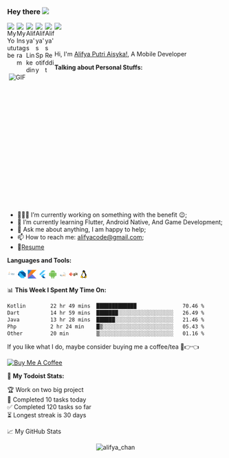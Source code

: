 <!--
**erikrios/erikrios** is a ✨ _special_ ✨ repository because its `README.md` (this file) appears on your GitHub profile.
-->

### Hey there <img src="https://media.giphy.com/media/hvRJCLFzcasrR4ia7z/giphy.gif" width="25px">
<a href="https://www.youtube.com/channel/UC4PJN8jYPzOx0SJD_tXudOg">
  <img align="left" alt="My Youtube" width="22px" src="https://upload.wikimedia.org/wikipedia/commons/thumb/0/09/YouTube_full-color_icon_%282017%29.svg/1280px-YouTube_full-color_icon_%282017%29.svg.png" />
</a>
<a href="https://www.instagram.com/alifya_chan/">
  <img align="left" alt="My Instagram" width="22px" src="https://upload.wikimedia.org/wikipedia/commons/thumb/a/a5/Instagram_icon.png/2048px-Instagram_icon.png" />
</a>
<a href="https://www.linkedin.com/in/alifya-putri-aisyka-7662401b6/">
  <img align="left" alt="Alifya's Linkedin" width="22px" src="https://raw.githubusercontent.com/peterthehan/peterthehan/master/assets/linkedin.svg" />
</a>
<a href="#">
  <img align="left" alt="Alifya's Spotify" width="22px" src="https://raw.githubusercontent.com/peterthehan/peterthehan/master/assets/spotify.svg" />
</a>
<a href="https://#/">
  <img align="left" alt="Alifya's Reddit" width="22px" src="https://raw.githubusercontent.com/peterthehan/peterthehan/master/assets/reddit.svg" />
</a>

![](https://visitor-badge.glitch.me/badge?page_id=alifya_chan.alifya_chan)

<br />

Hi, I'm [Alifya Putri Aisyka!](https://github.com/alifya_chan), A Mobile Developer 

  <img align="right" alt="GIF" src="https://github.com/abhisheknaiidu/abhisheknaiidu/blob/master/code.gif?raw=true" width="500" height="320" />
  
**Talking about Personal Stuffs:**

- 👨🏽‍💻 I’m currently working on something with the benefit :wink:;
- 🌱 I’m currently learning Flutter, Android Native, And Game Development; 
- 💬 Ask me about anything, I am happy to help;
- 📫 How to reach me: [alifyacode@gmail.com](https://mail.google.com/mail/?view=cm&fs=1&to=alifyacode@gmail.com);
- 📝[Resume](https://github.com/alifya-chan)

**Languages and Tools:**  

<code><img height="20" src="https://raw.githubusercontent.com/github/explore/80688e429a7d4ef2fca1e82350fe8e3517d3494d/topics/java/java.png"></code>
<code><img height="20" src="https://raw.githubusercontent.com/github/explore/80688e429a7d4ef2fca1e82350fe8e3517d3494d/topics/dart/dart.png"></code>
<code><img height="20" src="https://raw.githubusercontent.com/github/explore/5c058a388828bb5fde0bcafd4bc867b5bb3f26f3/topics/kotlin/kotlin.png"></code>
<code><img height="20" src="https://raw.githubusercontent.com/github/explore/80688e429a7d4ef2fca1e82350fe8e3517d3494d/topics/flutter/flutter.png"></code>
<code><img height="20" src="https://raw.githubusercontent.com/github/explore/80688e429a7d4ef2fca1e82350fe8e3517d3494d/topics/android/android.png"></code>
<code><img height="20" src="https://raw.githubusercontent.com/github/explore/80688e429a7d4ef2fca1e82350fe8e3517d3494d/topics/mysql/mysql.png"></code>
<code><img height="20" src="https://raw.githubusercontent.com/github/explore/80688e429a7d4ef2fca1e82350fe8e3517d3494d/topics/git/git.png"></code>
<code><img height="20" src="https://raw.githubusercontent.com/github/explore/80688e429a7d4ef2fca1e82350fe8e3517d3494d/topics/linux/linux.png"></code>

📊 **This Week I Spent My Time On:**
<!--START_SECTION:waka-->
```text   
Kotlin        22 hr 49 mins  █████████████               70.46 % 
Dart          14 hr 59 mins  ███████░░░░░░░░░░░░░░░░░░   26.49 % 
Java          13 hr 28 mins  ██████░░░░░░░░░░░░░░░░░░░   21.46 % 
Php           2 hr 24 min    █▒░░░░░░░░░░░░░░░░░░░░░░░   05.43 % 
Other         20 min         ▒░░░░░░░░░░░░░░░░░░░░░░░░   01.16 % 
```
<!--END_SECTION:waka-->

If you like what I do, maybe consider buying me a coffee/tea 🥺👉👈

<a href="just kidding" target="_blank"><img src="https://cdn.buymeacoffee.com/buttons/v2/default-red.png" alt="Buy Me A Coffee" width="150" ></a>

🚧 **My Todoist Stats:**
<!-- TODO-IST:START -->
🏆  Work on two big project           
🌸  Completed 10 tasks today           
✅  Completed 120 tasks so far           
⏳  Longest streak is 30 days
<!-- TODO-IST:END -->


📈 My GitHub Stats

<p align="center"> <img src="https://github-readme-stats.vercel.app/api?username=alifya_chan&show_icons=true&theme=gotham" alt="alifya_chan" />


